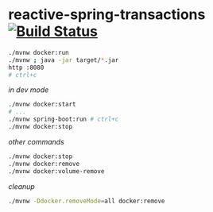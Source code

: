 # reactive-spring-transactions [![Build Status](https://travis-ci.org/daggerok/reactive-spring-transactions-example.svg?branch=master)](https://travis-ci.org/daggerok/reactive-spring-transactions-example)

```bash
./mvnw docker:run
./mvnw ; java -jar target/*.jar
http :8080
# ctrl+c
```

_in dev mode_

```bash
./mvnw docker:start
# ...
./mvnw spring-boot:run # ctrl+c
./mvnw docker:stop
```

_other commands_

```bash
./mvnw docker:stop
./mvnw docker:remove
./mvnw docker:volume-remove
```

_cleanup_

```bash
./mvnw -Ddocker.removeMode=all docker:remove
```
